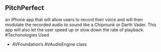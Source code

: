 ## PitchPerfect
an iPhone app that will allow users to record their voice and will then modulate the recorded audio to sound like a Chipmunk or Darth Vader. 
This app will also let the user speed up or slow down the rate of playback.
#Techonologies Used
* AVFoundation’s AVAudioEngine class 
